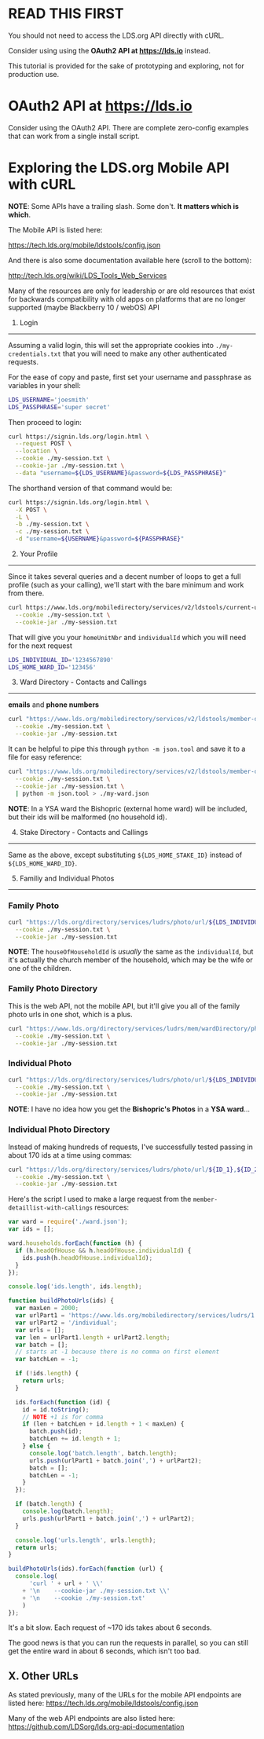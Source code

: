 READ THIS FIRST
===============

You should not need to access the LDS.org API directly with cURL.

Consider using using the **OAuth2 API at <https://lds.io>** instead.

This tutorial is provided for the sake of prototyping and exploring, not for production use.

OAuth2 API at <https://lds.io>
=================

Consider using the OAuth2 API. There are complete zero-config examples that can work from a single install script.

Exploring the LDS.org Mobile API with cURL
=================

**NOTE**: Some APIs have a trailing slash. Some don't. **It matters which is which**.

The Mobile API is listed here:

<https://tech.lds.org/mobile/ldstools/config.json>

And there is also some documentation available here (scroll to the bottom):

<http://tech.lds.org/wiki/LDS_Tools_Web_Services>

Many of the resources are only for leadership or are old resources that exist for backwards compatibility with old apps on platforms that are no longer supported (maybe Blackberry 10 / webOS) API

1. Login
--------

Assuming a valid login, this will set the appropriate cookies into `./my-credentials.txt` that you will need to make any other authenticated requests.

For the ease of copy and paste, first set your username and passphrase as variables in your shell:

```bash
LDS_USERNAME='joesmith'
LDS_PASSPHRASE='super secret'
```

Then proceed to login:

```bash
curl https://signin.lds.org/login.html \
  --request POST \
  --location \
  --cookie ./my-session.txt \
  --cookie-jar ./my-session.txt \
  --data "username=${LDS_USERNAME}&password=${LDS_PASSPHRASE}"
```

The shorthand version of that command would be:

```bash
curl https://signin.lds.org/login.html \
  -X POST \
  -L \
  -b ./my-session.txt \
  -c ./my-session.txt \
  -d "username=${USERNAME}&password=${PASSPHRASE}"
```

2. Your Profile
---------------

Since it takes several queries and a decent number of loops to get a full profile (such as your calling), we'll start with the bare minimum and work from there.

```bash
curl https://www.lds.org/mobiledirectory/services/v2/ldstools/current-user-detail \
  --cookie ./my-session.txt \
  --cookie-jar ./my-session.txt
```

That will give you your `homeUnitNbr` and `individualId` which you will need for the next request

```bash
LDS_INDIVIDUAL_ID='1234567890'
LDS_HOME_WARD_ID='123456'
```

3. Ward Directory - Contacts and Callings
------------

**emails** and **phone numbers**

```bash
curl "https://www.lds.org/mobiledirectory/services/v2/ldstools/member-detaillist-with-callings/${LDS_HOME_WARD_ID}" \
  --cookie ./my-session.txt \
  --cookie-jar ./my-session.txt
```

It can be helpful to pipe this through `python -m json.tool` and save it to a file for easy reference:

```bash
curl "https://www.lds.org/mobiledirectory/services/v2/ldstools/member-detaillist-with-callings/${LDS_HOME_WARD_ID}" \
  --cookie ./my-session.txt \
  --cookie-jar ./my-session.txt \
  | python -m json.tool > ./my-ward.json
```

**NOTE**: In a YSA ward the Bishopric (external home ward) will be included, but their ids will be malformed (no household id).

4. Stake Directory - Contacts and Callings
------------

Same as the above, except substituting `${LDS_HOME_STAKE_ID}` instead of `${LDS_HOME_WARD_ID}`.

5. Familiy and Individual Photos
------------

### Family Photo

```bash
curl "https://lds.org/directory/services/ludrs/photo/url/${LDS_INDIVIDUAL_ID}/household" \
  --cookie ./my-session.txt \
  --cookie-jar ./my-session.txt
```

**NOTE**: The `houseOfHouseholdId` is *usually* the same as the `individualId`, but it's actually the church member of the household, which may be the wife or one of the children.

### Family Photo Directory

This is the web API, not the mobile API, but it'll give you all of the family photo urls in one shot, which is a plus.

```bash
curl "https://www.lds.org/directory/services/ludrs/mem/wardDirectory/photos/${LDS_HOME_WARD_ID}" \
  --cookie ./my-session.txt \
  --cookie-jar ./my-session.txt
```

### Individual Photo

```bash
curl "https://lds.org/directory/services/ludrs/photo/url/${LDS_INDIVIDUAL_ID}/individual" \
  --cookie ./my-session.txt \
  --cookie-jar ./my-session.txt
```

**NOTE**: I have no idea how you get the **Bishopric's Photos** in a **YSA ward**...

### Individual Photo Directory

Instead of making hundreds of requests, I've successfully tested passing in about 170 ids at a time using commas:

```bash
curl "https://lds.org/directory/services/ludrs/photo/url/${ID_1},${ID_2},${ID_3}/individual" \
  --cookie ./my-session.txt \
  --cookie-jar ./my-session.txt
```

Here's the script I used to make a large request from the `member-detaillist-with-callings` resources:

```javascript
var ward = require('./ward.json');
var ids = [];

ward.households.forEach(function (h) {
  if (h.headOfHouse && h.headOfHouse.individualId) {
    ids.push(h.headOfHouse.individualId);
  }
});

console.log('ids.length', ids.length);

function buildPhotoUrls(ids) {
  var maxLen = 2000;
  var urlPart1 = 'https://www.lds.org/mobiledirectory/services/ludrs/1.1/photo/url/';
  var urlPart2 = '/individual';
  var urls = [];
  var len = urlPart1.length + urlPart2.length;
  var batch = [];
  // starts at -1 because there is no comma on first element
  var batchLen = -1;

  if (!ids.length) {
    return urls;
  }

  ids.forEach(function (id) {
    id = id.toString();
    // NOTE +1 is for comma
    if (len + batchLen + id.length + 1 < maxLen) {
      batch.push(id);
      batchLen += id.length + 1;
    } else {
      console.log('batch.length', batch.length);
      urls.push(urlPart1 + batch.join(',') + urlPart2);
      batch = [];
      batchLen = -1;
    }
  });

  if (batch.length) {
    console.log(batch.length);
    urls.push(urlPart1 + batch.join(',') + urlPart2);
  }

  console.log('urls.length', urls.length);
  return urls;
}

buildPhotoUrls(ids).forEach(function (url) {
  console.log(
      'curl ' + url + ' \\'
    + '\n    --cookie-jar ./my-session.txt \\'
    + '\n    --cookie ./my-session.txt'
    )
});
```

It's a bit slow. Each request of ~170 ids takes about 6 seconds.

The good news is that you can run the requests in parallel, so you can still get the entire ward in about 6 seconds, which isn't too bad. 

X. Other URLs
-------------

As stated previously, many of the URLs for the mobile API endpoints are listed here:
<https://tech.lds.org/mobile/ldstools/config.json>

Many of the web API endpoints are also listed here:
<https://github.com/LDSorg/lds.org-api-documentation>
